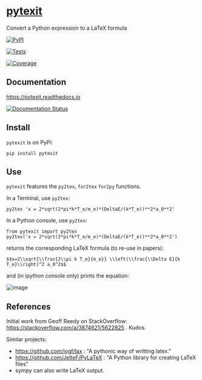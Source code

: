 [pytexit](https://pytexit.readthedocs.io)
=========================================

Convert a Python expression to a LaTeX formula

[![PyPI](https://img.shields.io/pypi/v/pytexit.svg)](https://pypi.python.org/pypi/pytexit)

[![Tests](https://img.shields.io/travis/erwanp/pytexit.svg)](https://travis-ci.com/erwanp/pytexit)

[![Coverage](https://codecov.io/gh/erwanp/pytexit/branch/master/graph/badge.svg)](https://codecov.io/gh/erwanp/pytexit)

Documentation
-------------

<https://pytexit.readthedocs.io>

[![Documentation Status](https://readthedocs.org/projects/pytexit/badge/)](https://pytexit.readthedocs.io/en/latest/?badge=latest)

Install
-------

`pytexit` is on PyPi:

    pip install pytexit

Use
---

`pytexit` features the `py2tex`, `for2tex` `for2py` functions.

In a Terminal, use `py2tex`:

    py2tex 'x = 2*sqrt(2*pi*k*T_e/m_e)*(DeltaE/(k*T_e))**2*a_0**2'

In a Python console, use `py2tex`:

    from pytexit import py2tex
    py2tex('x = 2*sqrt(2*pi*k*T_e/m_e)*(DeltaE/(k*T_e))**2*a_0**2')

returns the corresponding LaTeX formula (to re-use in papers):

    $$x=2\\sqrt{\\frac{2\\pi k T_e}{m_e}} \\left(\\frac{\\Delta E}{k T_e}\\right)^2 a_0^2$$

and (in ipython console only) prints the equation:

![image](https://github.com/erwanp/pytexit/blob/master/docs/output.png)

References
----------

Initial work from Geoff Reedy on StackOverflow:
<https://stackoverflow.com/a/3874621/5622825> . Kudos.

Similar projects:

-   <https://github.com/iogf/lax> : \"A pythonic way of writting
    latex.\"
-   <https://github.com/JelteF/PyLaTeX> : \"A Python library for
    creating LaTeX files\"
-   sympy can also write LaTeX output.
